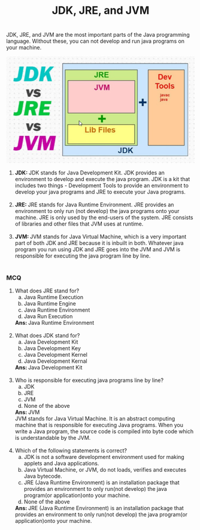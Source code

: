 <center><h1><b>JDK, JRE, and JVM</b><h1></center>

JDK, JRE, and JVM are the most important parts of the Java programming
language. Without these, you can not develop and run java programs on your
machine.

<img src="images/JDK, JRE, and JVM.png">

<ol>
    <li>
        <strong>JDK: </strong>JDK stands for Java Development Kit. JDK provides an environment to develop and execute the java program. JDK is a kit that includes two things - Development Tools to provide an environment to develop your java programs and JRE to execute your Java programs.<br>&nbsp;
    </li>
    <li>
        <strong>JRE: </strong>JRE stands for Java Runtime Environment. JRE provides an environment to only run (not develop) the java programs onto your machine. JRE is only used by the end-users of the system. JRE consists of libraries and other files that JVM uses at runtime.<br>&nbsp;
    </li>
    <li>
        <strong>JVM: </strong>JVM stands for Java Virtual Machine, which is a very important part of both JDK and JRE because it is inbuilt in both. Whatever java program you run using JDK and JRE goes into the JVM and JVM is responsible for executing the java program line by line.<br>&nbsp;
    </li>
</ol>


### **MCQ**

<ol>
        <li>
            What does JRE stand for?
            <ol type="a">
                <li>Java Runtime Execution</li>
                <li>Java Runtime Engine</li>
                <li>Java Runtime Environment</li>
                <li>Java Run Execution</li>
            </ol>
            <b>Ans: </b> Java Runtime Environment
        </li>
        <br>
        <li>
            What does JDK stand for?
            <ol type="a">
                <li>Java Development Kit</li>
                <li>Java Development Key</li>
                <li>Java Development Kernel</li>
                <li>Java Development Kernal</li>
            </ol>
            <b>Ans: </b> Java Development Kit
        </li>
        <br>
        <li>
            Who is responsible for executing java programs line by line?
            <ol type="a">
                <li>JDK</li>
                <li>JRE</li>
                <li>JVM</li>
                <li>None of the above</li>
            </ol>
            <b>Ans: </b> JVM <br>
            <span>
                JVM stands for Java Virtual Machine. It is an abstract computing machine that is responsible for executing Java programs. When you write a Java program, the source code is compiled into byte code which is understandable by the JVM.
            </span>
        </li>
        <br>
        <li>
            Which of the following statements is correct?
            <ol type="a">
                <li>JDK is not a software development environment used for making applets and Java applications.</li>
                <li>Java Virtual Machine, or JVM, do not loads, verifies and executes Java bytecode.</li>
                <li>JRE (Java Runtime Environment) is an installation package that provides an environment to only run(not develop) the java program(or application)onto your machine. </li>
                <li>None of the above</li>
            </ol>
            <b>Ans: </b> JRE (Java Runtime Environment) is an installation package that provides an environment to only run(not develop) the java program(or application)onto your machine. 
        </li>
    </ol>